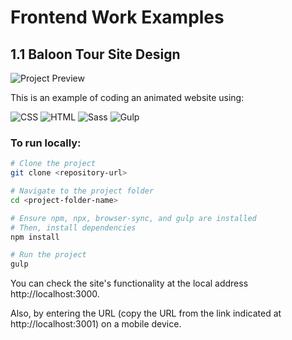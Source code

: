 # Frontend Work Examples
## 1.1 Baloon Tour Site Design

![Project Preview](https://github.com/AMRedichkina/Frontend-work-samples/blob/main/assets/Preview_first_sample.gif)

This is an example of coding an animated website using:

![CSS](https://img.shields.io/badge/-CSS-1572B6?style=flat-square&logo=css3&logoColor=white)
![HTML](https://img.shields.io/badge/-HTML-E34F26?style=flat-square&logo=html5&logoColor=white)
![Sass](https://img.shields.io/badge/-Sass-CC6699?style=flat-square&logo=sass&logoColor=white)
![Gulp](https://img.shields.io/badge/-Gulp-CF4647?style=flat-square&logo=gulp&logoColor=white)


### To run locally:
```bash
# Clone the project
git clone <repository-url>

# Navigate to the project folder
cd <project-folder-name>

# Ensure npm, npx, browser-sync, and gulp are installed
# Then, install dependencies
npm install

# Run the project
gulp
```
You can check the site's functionality at the local address http://localhost:3000.

Also, by entering the URL (copy the URL from the link indicated at http://localhost:3001) on a mobile device.
